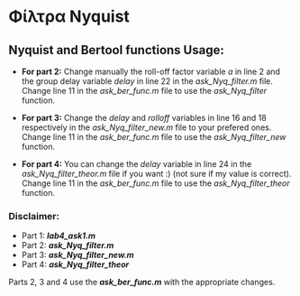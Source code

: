 # Φίλτρα Nyquist

## Nyquist and Bertool functions Usage:
- __For part 2:__ Change manually the roll-off factor variable *a* in line 2 and the group delay variable *delay* in line 22 in the *ask_Nyq_filter.m* file.
Change line 11 in the *ask_ber_func.m* file to use the *ask_Nyq_filter* function.

- __For part 3:__ Change the *delay* and *rolloff* variables in line 16 and 18 respectively in the *ask_Nyq_filter_new.m* file to your prefered ones.
Change line 11 in the *ask_ber_func.m* file to use the *ask_Nyq_filter_new* function.

- __For part 4:__ You can change the *delay* variable in line 24 in the *ask_Nyq_filter_theor.m* file if you want :) (not sure if my value is correct).
Change line 11 in the *ask_ber_func.m* file to use the *ask_Nyq_filter_theor* function.

### Disclaimer:
- Part 1: ***lab4_ask1.m***
- Part 2: ***ask_Nyq_filter.m***
- Part 3: ***ask_Nyq_filter_new.m***
- Part 4: ***ask_Nyq_filter_theor***

Parts 2, 3 and 4 use the ***ask_ber_func.m*** with the appropriate changes.
